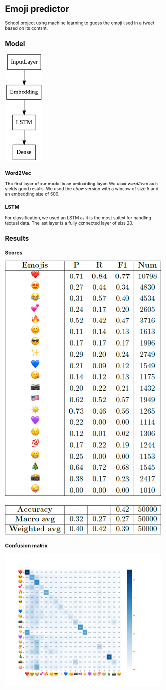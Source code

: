 # Emoji predictor
School project using machine learning to guess the emoji used in a tweet based on its content.

## Model

![Model](model.png)

### Word2Vec
The first layer of our model is an embedding layer. We used *word2vec* as it yields good results. We used the *cbow* version with a window of size 5 and an embedding size of 500.

### LSTM
For classification, we used an LSTM as it is the most suited for handling textual data. The last layer is a fully connected layer of size 20.

## Results

### Scores

![Scores](scores.png)

### Confusion matrix

![Confusion matrix](confusion_matrix.png)
